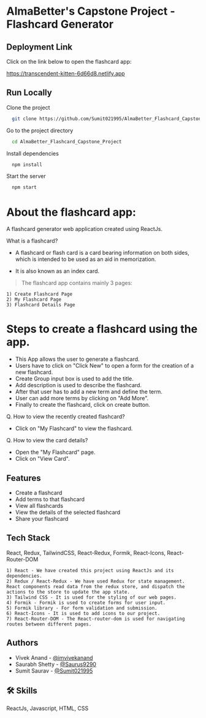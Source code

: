 # AlmaBetter's Capstone Project - Flashcard Generator

## Deployment Link

Click on the link below to open the flashcard app:

https://transcendent-kitten-6d66d8.netlify.app



## Run Locally

Clone the project

```bash
  git clone https://github.com/Sumit021995/AlmaBetter_Flashcard_Capstone_Project.git
```

Go to the project directory

```bash
  cd AlmaBetter_Flashcard_Capstone_Project
```

Install dependencies

```bash
  npm install
```

Start the server

```bash
  npm start
```

# About the flashcard app:

A flashcard generator web application created using ReactJs.

What is a flashcard?

- A flashcard or flash card is a card bearing information on both sides, which is intended to be used as an aid in memorization.

- It is also known as an index card.



> The flashcard app contains mainly 3 pages:

    1) Create Flashcard Page
    2) My Flashcard Page
    3) Flashcard Details Page


# Steps to create a flashcard using the app.

* This App allows the user to generate a flashcard.
* Users have to click on "Click New" to open a form for the creation of a new flashcard.
* Create Group input box is used to add the title.
* Add description is used to describe the flashcard.
* After that user has to add a new term and define the term.
* User can add more terms by clicking on "Add More".
* Finally to create the flashcard, click on create button.


Q. How to view the recently created flashcard?

* Click on "My Flashcard" to view the flashcard.


Q. How to view the card details?

* Open the "My Flashcard" page.
* Click on "View Card".



## Features

- Create a flashcard
- Add terms to that flashcard
- View all flashcards
- View the details of the selected flashcard
- Share your flashcard




## Tech Stack

React, Redux, TailwindCSS, React-Redux, Formik, React-Icons, React-Router-DOM

    1) React - We have created this project using ReactJs and its dependencies.
    2) Redux / React-Redux - We have used Redux for state management. React components read data from the redux store, and dispatch the actions to the store to update the app state.
    3) Tailwind CSS - It is used for the styling of our web pages.
    4) Formik - Formik is used to create forms for user input.
    5) Formik library - For form validation and submission.
    6) React-Icons - It is used to add icons to our project.
    7) React-Router-DOM - The React-router-dom is used for navigating routes between different pages.




## Authors

- Vivek Anand - [@imvivekanand](https://github.com/imvivekanand)
- Saurabh Shetty - [@Saurus9290](https://github.com/Saurus9290)
- Sumit Saurav - [@Sumit021995](https://github.com/Sumit021995)



## 🛠 Skills
ReactJs, Javascript, HTML, CSS
